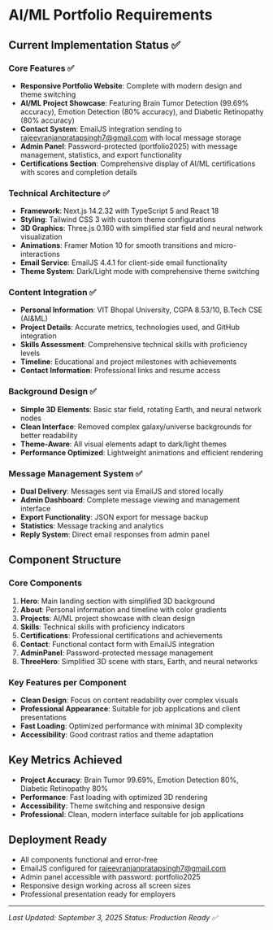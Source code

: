 # AI/ML Portfolio Requirements

## Current Implementation Status ✅

### Core Features ✅
- **Responsive Portfolio Website**: Complete with modern design and theme switching
- **AI/ML Project Showcase**: Featuring Brain Tumor Detection (99.69% accuracy), Emotion Detection (80% accuracy), and Diabetic Retinopathy (80% accuracy)
- **Contact System**: EmailJS integration sending to rajeevranjanpratapsingh7@gmail.com with local message storage
- **Admin Panel**: Password-protected (portfolio2025) with message management, statistics, and export functionality
- **Certifications Section**: Comprehensive display of AI/ML certifications with scores and completion details

### Technical Architecture ✅
- **Framework**: Next.js 14.2.32 with TypeScript 5 and React 18
- **Styling**: Tailwind CSS 3 with custom theme configurations
- **3D Graphics**: Three.js 0.160 with simplified star field and neural network visualization
- **Animations**: Framer Motion 10 for smooth transitions and micro-interactions
- **Email Service**: EmailJS 4.4.1 for client-side email functionality
- **Theme System**: Dark/Light mode with comprehensive theme switching

### Content Integration ✅
- **Personal Information**: VIT Bhopal University, CGPA 8.53/10, B.Tech CSE (AI&ML)
- **Project Details**: Accurate metrics, technologies used, and GitHub integration
- **Skills Assessment**: Comprehensive technical skills with proficiency levels
- **Timeline**: Educational and project milestones with achievements
- **Contact Information**: Professional links and resume access

### Background Design ✅
- **Simple 3D Elements**: Basic star field, rotating Earth, and neural network nodes
- **Clean Interface**: Removed complex galaxy/universe backgrounds for better readability
- **Theme-Aware**: All visual elements adapt to dark/light themes
- **Performance Optimized**: Lightweight animations and efficient rendering

### Message Management System ✅
- **Dual Delivery**: Messages sent via EmailJS and stored locally
- **Admin Dashboard**: Complete message viewing and management interface
- **Export Functionality**: JSON export for message backup
- **Statistics**: Message tracking and analytics
- **Reply System**: Direct email responses from admin panel

## Component Structure

### Core Components
1. **Hero**: Main landing section with simplified 3D background
2. **About**: Personal information and timeline with color gradients
3. **Projects**: AI/ML project showcase with clean design
4. **Skills**: Technical skills with proficiency indicators
5. **Certifications**: Professional certifications and achievements
6. **Contact**: Functional contact form with EmailJS integration
7. **AdminPanel**: Password-protected message management
8. **ThreeHero**: Simplified 3D scene with stars, Earth, and neural networks

### Key Features per Component
- **Clean Design**: Focus on content readability over complex visuals
- **Professional Appearance**: Suitable for job applications and client presentations
- **Fast Loading**: Optimized performance with minimal 3D complexity
- **Accessibility**: Good contrast ratios and theme adaptation

## Key Metrics Achieved
- **Project Accuracy**: Brain Tumor 99.69%, Emotion Detection 80%, Diabetic Retinopathy 80%
- **Performance**: Fast loading with optimized 3D rendering
- **Accessibility**: Theme switching and responsive design
- **Professional**: Clean, modern interface suitable for job applications

## Deployment Ready
- All components functional and error-free
- EmailJS configured for rajeevranjanpratapsingh7@gmail.com
- Admin panel accessible with password: portfolio2025
- Responsive design working across all screen sizes
- Professional presentation ready for employers

---
*Last Updated: September 3, 2025*
*Status: Production Ready ✅*
